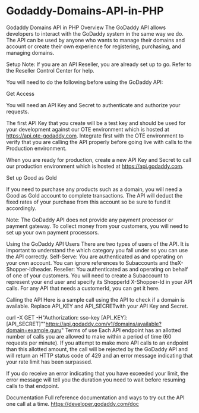 # Godaddy-Domains-API-in-PHP
Godaddy Domains API in PHP
Overview
The GoDaddy API allows developers to interact with the GoDaddy system in the same way we do. The API can be used by anyone who wants to manage their domains and account or create their own experience for registering, purchasing, and managing domains.

Setup
Note: If you are an API Reseller, you are already set up to go. Refer to the Reseller Control Center for help.

You will need to do the following before using the GoDaddy API:

Get Access

You will need an API Key and Secret to authenticate and authorize your requests.

The first API Key that you create will be a test key and should be used for your development against our OTE environment which is hosted at https://api.ote-godaddy.com. Integrate first with the OTE environment to verify that you are calling the API properly before going live with calls to the Production environment.

When you are ready for production, create a new API Key and Secret to call our production environment which is hosted at https://api.godaddy.com.

Set up Good as Gold

If you need to purchase any products such as a domain, you will need a Good as Gold account to complete transactions. The API will deduct the fixed rates of your purchase from this account so be sure to fund it accordingly.

Note: The GoDaddy API does not provide any payment processor or payment gateway. To collect money from your customers, you will need to set up your own payment processors.

Using the GoDaddy API
Users
There are two types of users of the API. It is important to understand the which category you fall under so you can use the API correctly.
Self-Serve: You are authenticated as and operating on your own account. You can ignore references to Subaccounts and theX-Shopper-Idheader.
Reseller: You authenticated as and operating on behalf of one of your customers. You will need to create a Subaccount to represent your end user and specify its ShopperId X-Shopper-Id in your API calls.
For any API that needs a customerId, you can get it here.

Calling the API
Here is a sample call using the API to check if a domain is available. Replace API_KEY and API_SECRETwith your API Key and Secret.

curl -X GET -H"Authorization: sso-key [API_KEY]:[API_SECRET]""https://api.godaddy.com/v1/domains/available?domain=example.guru"
Terms of use
Each API endpoint has an allotted number of calls you are allowed to make within a period of time (60 requests per minute). If you attempt to make more API calls to an endpoint than this allotted amount, the call will be rejected by the GoDaddy API and will return an HTTP status code of 429 and an error message indicating that your rate limit has been surpassed.

If you do receive an error indicating that you have exceeded your limit, the error message will tell you the duration you need to wait before resuming calls to that endpoint.

Documentation
Full reference documentation and ways to try out the API one call at a time.
https://developer.godaddy.com/doc

